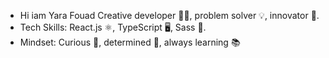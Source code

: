  - Hi iam Yara Fouad Creative developer 👩‍💻, problem solver 💡, innovator 🚀.
 - Tech Skills: React.js ⚛️, TypeScript 🖥️, Sass 🎨.
 - Mindset: Curious 🤔, determined 💪, always learning 📚
